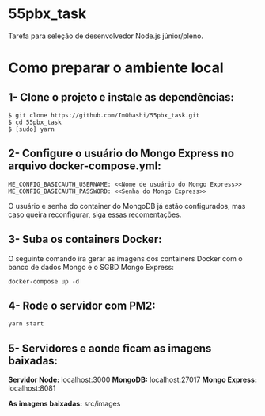 # 55pbx_task
Tarefa para seleção de desenvolvedor Node.js júnior/pleno.


# Como preparar o ambiente local
## __1-__ Clone o projeto e instale as dependências:

```
$ git clone https://github.com/ImOhashi/55pbx_task.git
$ cd 55pbx_task
$ [sudo] yarn
```

## __2-__ Configure o usuário do Mongo Express no arquivo __docker-compose.yml__:

```
ME_CONFIG_BASICAUTH_USERNAME: <<Nome de usuário do Mongo Express>>
ME_CONFIG_BASICAUTH_PASSWORD: <<Senha do Mongo Express>>
```

O usuário e senha do container do MongoDB já estão configurados, mas caso queira reconfigurar, [siga essas recomentações](https://github.com/ImOhashi/Docker-Compose-Mongo).

## __3-__ Suba os containers Docker:

O seguinte comando ira gerar as imagens dos containers Docker com o banco de dados Mongo e o SGBD Mongo Express:

```
docker-compose up -d
```

## __4-__ Rode o servidor com PM2:

```
yarn start
```

## __5-__ Servidores e aonde ficam as imagens baixadas:

__Servidor Node:__ localhost:3000
__MongoDB:__ localhost:27017
__Mongo Express:__ localhost:8081

__As imagens baixadas:__ src/images